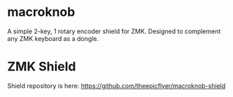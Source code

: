 # macroknob
A simple 2-key, 1 rotary encoder shield for ZMK. Designed to complement any ZMK keyboard as a dongle.

# ZMK Shield
Shield repository is here: https://github.com/theepicflyer/macroknob-shield
